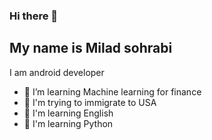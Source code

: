 ### Hi there 👋
## My name is Milad sohrabi
I am android developer

- 🔭 I’m learning Machine learning for finance
- 🔭 I'm trying to immigrate to USA
- 🌱 I'm learning English
- 🌱 I'm learning Python


<!--
**FirstVoyager/FirstVoyager** is a ✨ _special_ ✨ repository because its `README.md` (this file) appears on your GitHub profile.

Here are some ideas to get you started:

- 🔭 I’m currently working on ...
- 🌱 I’m currently learning ...
- 👯 I’m looking to collaborate on ...
- 🤔 I’m looking for help with ...
- 💬 Ask me about ...
- 📫 How to reach me: ...
- 😄 Pronouns: ...
- ⚡ Fun fact: ...
-->
